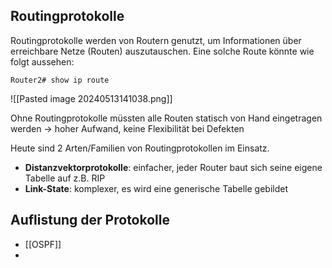 ## Routingprotokolle
Routingprotokolle werden von Routern genutzt, um Informationen über erreichbare Netze (Routen) auszutauschen. Eine solche Route könnte wie folgt aussehen:
```cli
Router2# show ip route
```
![[Pasted image 20240513141038.png]]

Ohne Routingprotokolle müssten alle Routen statisch von Hand eingetragen werden -> hoher Aufwand, keine Flexibilität bei Defekten

Heute sind 2 Arten/Familien von Routingprotokollen im Einsatz. 
+ **Distanzvektorprotokolle**: einfacher, jeder Router baut sich seine eigene Tabelle auf z.B. RIP
+ **Link-State**: komplexer, es wird eine generische Tabelle gebildet

## Auflistung der Protokolle
+ [[OSPF]]
+ 